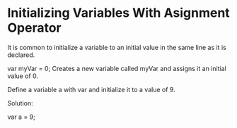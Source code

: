 # Initializing Variables With Asignment Operator

It is common to initialize a variable to an initial value in the same line as it is declared.

var myVar = 0;
Creates a new variable called myVar and assigns it an initial value of 0.

Define a variable a with var and initialize it to a value of 9.

Solution:

var a = 9;